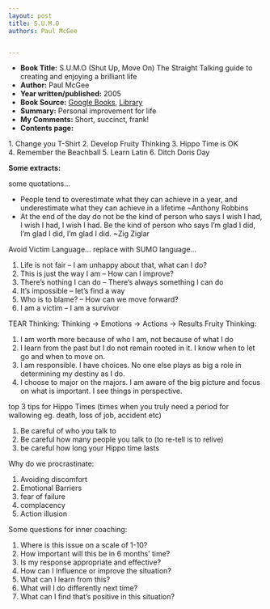 ```yaml
---
layout: post
title: S.U.M.O
authors: Paul McGee


---
```



- **Book Title:** S.U.M.O (Shut Up, Move On) The Straight Talking guide to creating and enjoying a brilliant life
- **Author:** Paul McGee
- **Year written/published:** 2005
- **Book Source:** [Google Books](http://books.google.com/books?id=6R6XGAAACAAJ&dq=S.U.M.O+(Shut+Up,+Move+On)), [Library](http://vistaweb.nlb.gov.sg/cgi-bin/cw_cgi?fullRecord+7646+3002+12558135+1+2)
- **Summary:** Personal improvement for life
- **My Comments:** Short, succinct, frank!
- **Contents page:**

1. Change you T-Shirt
2. Develop Fruity Thinking
3. Hippo Time is OK
4. Remember the Beachball
5. Learn Latin
6. Ditch Doris Day

**Some extracts:**

some quotations…

- People tend to overestimate what they can achieve in a year, and underestimate what they can achieve in a lifetime ~Anthony Robbins
- At the end of the day do not be the kind of person who says I wish I had, I wish I had, I wish I had. Be the kind of person who says I’m glad I did, I’m glad I did, I’m glad I did. ~Zig Ziglar

Avoid Victim Language… replace with SUMO language…

1. Life is not fair – I am unhappy about that, what can I do?
2. This is just the way I am – How can I improve?
3. There’s nothing I can do – There’s always something I can do
4. It’s impossible – let’s find a way
5. Who is to blame? – How can we move forward?
6. I am a victim – I am a survivor

TEAR Thinking: Thinking -> Emotions -> Actions -> Results Fruity Thinking:

1. I am worth more because of who I am, not because of what I do
2. I learn from the past but I do not remain rooted in it. I know when to let go and when to move on.
3. I am responsible. I have choices. No one else plays as big a role in determining my destiny as I do.
4. I choose to major on the majors. I am aware of the big picture and focus on what is important. I see things in perspective.

top 3 tips for Hippo Times (times when you truly need a period for wallowing eg. death, loss of job, accident etc)

1. Be careful of who you talk to
2. Be careful how many people you talk to (to re-tell is to relive)
3. be careful how long your Hippo time lasts

Why do we procrastinate:
1. Avoiding discomfort
2. Emotional Barriers
3. fear of failure
4. complacency
5. Action illusion

Some questions for inner coaching:

1. Where is this issue on a scale of 1-10?
2. How important will this be in 6 months’ time?
3. Is my response appropriate and effective?
4. How can I Influence or improve the situation?
5. What can I learn from this?
6. What will I do differently next time?
7. What can I find that’s positive in this situation?
